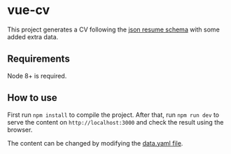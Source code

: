 # vue-cv

This project generates a CV following the [json resume schema](https://jsonresume.org/schema/) with some added extra data.

## Requirements

Node 8+ is required.

## How to use

First run `npm install` to compile the project. After that, run `npm run dev` to serve the content on `http://localhost:3000` and check the result using the browser.

The content can be changed by modifying the [data.yaml file](/data.yaml).
